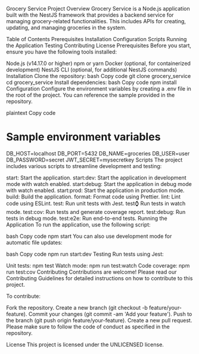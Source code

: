Grocery Service
Project Overview
Grocery Service is a Node.js application built with the NestJS framework that provides a backend service for managing grocery-related functionalities. This includes APIs for creating, updating, and managing groceries in the system.

Table of Contents
Prerequisites
Installation
Configuration
Scripts
Running the Application
Testing
Contributing
License
Prerequisites
Before you start, ensure you have the following tools installed:

Node.js (v14.17.0 or higher)
npm or yarn
Docker (optional, for containerized development)
NestJS CLI (optional, for additional NestJS commands)
Installation
Clone the repository:
bash
Copy code
git clone <repository-url> grocery_service
cd grocery_service
Install dependencies:
bash
Copy code
npm install
Configuration
Configure the environment variables by creating a .env file in the root of the project. You can reference the sample provided in the repository.

plaintext
Copy code
# Sample environment variables
DB_HOST=localhost
DB_PORT=5432
DB_NAME=groceries
DB_USER=user
DB_PASSWORD=secret
JWT_SECRET=mysecretkey
Scripts
The project includes various scripts to streamline development and testing:

start: Start the application.
start:dev: Start the application in development mode with watch enabled.
start:debug: Start the application in debug mode with watch enabled.
start:prod: Start the application in production mode.
build: Build the application.
format: Format code using Prettier.
lint: Lint code using ESLint.
test: Run unit tests with Jest.
test:watch: Run tests in watch mode.
test:cov: Run tests and generate coverage report.
test:debug: Run tests in debug mode.
test:e2e: Run end-to-end tests.
Running the Application
To run the application, use the following script:

bash
Copy code
npm start
You can also use development mode for automatic file updates:

bash
Copy code
npm run start:dev
Testing
Run tests using Jest:

Unit tests: npm test
Watch mode: npm run test:watch
Code coverage: npm run test:cov
Contributing
Contributions are welcome! Please read our Contributing Guidelines for detailed instructions on how to contribute to this project.

To contribute:

Fork the repository.
Create a new branch (git checkout -b feature/your-feature).
Commit your changes (git commit -am 'Add your feature').
Push to the branch (git push origin feature/your-feature).
Create a new pull request.
Please make sure to follow the code of conduct as specified in the repository.

License
This project is licensed under the UNLICENSED license.
